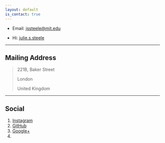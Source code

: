 ```yaml
---
layout: default
is_contact: true
---
```


* Email: [jssteele@mit.edu](mailto:jssteele@mit.edu)

* Hi: [julie.s.steele]()

---

## Mailing Address

> 221B, Baker Street
>
> London
>
> United Kingdom

---

## Social

1. [Instagram](https://www.instagram.com/julie.s.steele/?hl=en)
2. [GitHub](#)
3. [Google+](#)
4. 
